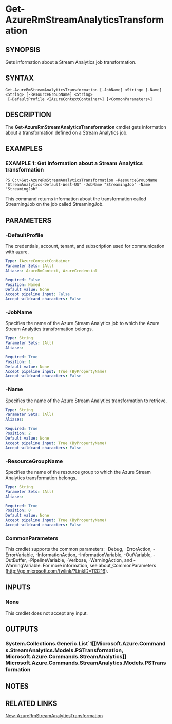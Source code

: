﻿---
external help file: Microsoft.Azure.Commands.StreamAnalytics.dll-Help.xml
Module Name: AzureRM
ms.assetid: 34E1CC9E-9F81-4DA6-A777-D816B09BDE1B
online version: https://docs.microsoft.com/en-us/powershell/module/azurerm.streamanalytics/get-azurermstreamanalyticstransformation
schema: 2.0.0
---

# Get-AzureRmStreamAnalyticsTransformation

## SYNOPSIS
Gets information about a Stream Analytics job transformation.

## SYNTAX

```
Get-AzureRmStreamAnalyticsTransformation [-JobName] <String> [-Name] <String> [-ResourceGroupName] <String>
 [-DefaultProfile <IAzureContextContainer>] [<CommonParameters>]
```

## DESCRIPTION
The **Get-AzureRmStreamAnalyticsTransformation** cmdlet gets information about a transformation defined on a Stream Analytics job.

## EXAMPLES

### EXAMPLE 1: Get information about a Stream Analytics transformation
```
PS C:\>Get-AzureRmStreamAnalyticsTransformation -ResourceGroupName "StreamAnalytics-Default-West-US" -JobName "StreamingJob" -Name "StreamingJob"
```

This command returns information about the transformation called StreamingJob on the job called StreamingJob.

## PARAMETERS

### -DefaultProfile
The credentials, account, tenant, and subscription used for communication with azure.

```yaml
Type: IAzureContextContainer
Parameter Sets: (All)
Aliases: AzureRmContext, AzureCredential

Required: False
Position: Named
Default value: None
Accept pipeline input: False
Accept wildcard characters: False
```

### -JobName
Specifies the name of the Azure Stream Analytics job to which the Azure Stream Analytics transformation belongs.

```yaml
Type: String
Parameter Sets: (All)
Aliases: 

Required: True
Position: 1
Default value: None
Accept pipeline input: True (ByPropertyName)
Accept wildcard characters: False
```

### -Name
Specifies the name of the Azure Stream Analytics transformation to retrieve.

```yaml
Type: String
Parameter Sets: (All)
Aliases: 

Required: True
Position: 2
Default value: None
Accept pipeline input: True (ByPropertyName)
Accept wildcard characters: False
```

### -ResourceGroupName
Specifies the name of the resource group to which the Azure Stream Analytics transformation belongs.

```yaml
Type: String
Parameter Sets: (All)
Aliases: 

Required: True
Position: 0
Default value: None
Accept pipeline input: True (ByPropertyName)
Accept wildcard characters: False
```

### CommonParameters
This cmdlet supports the common parameters: -Debug, -ErrorAction, -ErrorVariable, -InformationAction, -InformationVariable, -OutVariable, -OutBuffer, -PipelineVariable, -Verbose, -WarningAction, and -WarningVariable. For more information, see about_CommonParameters (http://go.microsoft.com/fwlink/?LinkID=113216).

## INPUTS

### None
This cmdlet does not accept any input.

## OUTPUTS

### System.Collections.Generic.List`1[[Microsoft.Azure.Commands.StreamAnalytics.Models.PSTransformation, Microsoft.Azure.Commands.StreamAnalytics]]            Microsoft.Azure.Commands.StreamAnalytics.Models.PSTransformation

## NOTES

## RELATED LINKS

[New-AzureRmStreamAnalyticsTransformation](./New-AzureRmStreamAnalyticsTransformation.md)


